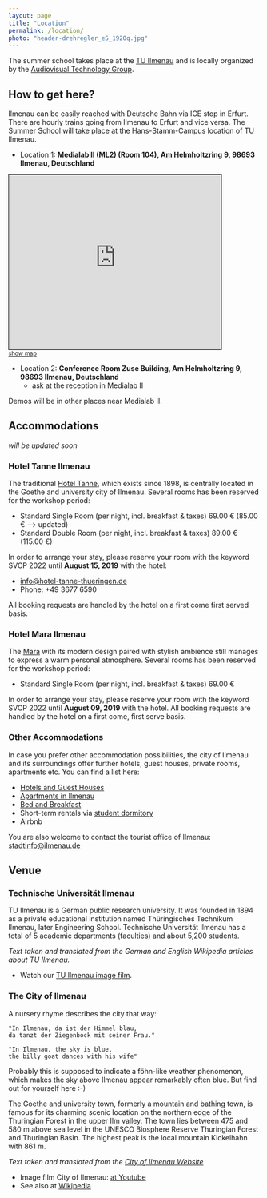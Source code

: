 ```yaml
---
layout: page
title: "Location"
permalink: /location/
photo: "header-drehregler_eS_1920q.jpg"
---
```

The summer school takes place at the [TU Ilmenau](https://www.tu-ilmenau.de) and is locally organized by the [Audiovisual Technology Group](https://www.tu-ilmenau.de/en/university/departments/department-of-electrical-engineering-and-information-technology/profile/institutes-and-groups/audiovisual-technology-group).


## How to get here?
Ilmenau can be easily reached with Deutsche Bahn via ICE stop in Erfurt. 
There are hourly trains going from Ilmenau to Erfurt and vice versa. 
The Summer School will take place at the Hans-Stamm-Campus location of TU Ilmenau. 

* Location 1: **Medialab II (ML2) (Room 104), Am Helmholtzring 9, 98693 Ilmenau, Deutschland** 

<iframe width="425" height="350" frameborder="0" scrolling="no" marginheight="0" marginwidth="0" src="https://www.openstreetmap.org/export/embed.html?bbox=10.93641221523285%2C50.6802634818807%2C10.94089150428772%2C50.68182536509523&amp;layer=mapnik&amp;marker=50.681043580212666%2C10.938651859760284" style="border: 1px solid black"></iframe><br/><small><a href="https://www.openstreetmap.org/?mlat=50.68104&amp;mlon=10.93865#map=19/50.68104/10.93865">show map</a></small>

* Location 2: **Conference Room Zuse Building, Am Helmholtzring 9, 98693 Ilmenau, Deutschland** 
    * ask at the reception in Medialab II

Demos will be in other places near Medialab II.

## Accommodations

_will be updated soon_
### Hotel Tanne Ilmenau
The traditional [Hotel Tanne](https://www.hotel-tanne-thueringen.de/), which exists since 1898, is centrally located in the Goethe and university city of Ilmenau. 
Several rooms has been reserved for the workshop period:

* Standard Single Room (per night, incl. breakfast & taxes) 69.00 € (85.00 € --> updated)
* Standard Double Room (per night, incl. breakfast & taxes) 89.00 € (115.00 €)

In order to arrange your stay, please reserve your room with the keyword SVCP 2022 until **August 15, 2019** with the hotel: 

* info@hotel-tanne-thueringen.de
* Phone: +49 3677 6590

All booking requests are handled by the hotel on a first come first served basis.

### Hotel Mara Ilmenau
The [Mara](https://www.mara-hotel.de/) with its modern design paired with stylish ambience still manages to express a warm personal atmosphere.
Several rooms has been reserved for the workshop period:

* Standard Single Room (per night, incl. breakfast & taxes) 69.00 €

In order to arrange your stay, please reserve your room with the keyword SVCP 2022 until **August 09, 2019** with the hotel. 
All booking requests are handled by the hotel on a first come, first serve basis.

### Other Accommodations
In case you prefer other accommodation possibilities, the city of Ilmenau and its surroundings offer further hotels, guest houses, private rooms, apartments etc. You can find a list here:

* [Hotels and Guest Houses](https://www.ilmenau.de/en/tourism/food-and-book/overnight-stay/hotels-and-guest-houses/)
* [Apartments in Ilmenau](https://www.ilmenau.de/en/tourism/food-and-book/overnight-stay/apartments/)
* [Bed and Breakfast](https://www.ilmenau.de/en/tourism/food-and-book/overnight-stay/bed-and-breakfast/)
* Short-term rentals via [student dormitory](https://www.stw-thueringen.de/en/housing/short-term-rentals.html)
* Airbnb

You are also welcome to contact the tourist office of Ilmenau: stadtinfo@ilmenau.de


## Venue

### Technische Universität Ilmenau
TU Ilmenau is a German public research university. 
It was founded in 1894 as a private educational institution named Thüringisches Technikum Ilmenau, later Engineering School. 
Technische Universität Ilmenau has a total of 5 academic departments (faculties) and about 5,200 students. 

_Text taken and translated from the German and English Wikipedia articles about TU Ilmenau._

* Watch our [TU Ilmenau image film](https://www.youtube.com/watch?time_continue=2&v=UIDUHVZVIgA).



### The City of Ilmenau
A nursery rhyme describes the city that way:

    "In Ilmenau, da ist der Himmel blau,
    da tanzt der Ziegenbock mit seiner Frau."

    "In Ilmenau, the sky is blue,
    the billy goat dances with his wife"

Probably this is supposed to indicate a föhn-like weather phenomenon, which makes the sky above Ilmenau appear remarkably often blue. 
But find out for yourself here :-)

The Goethe and university town, formerly a mountain and bathing town, is famous for its charming scenic location on the northern edge of the Thuringian Forest in the upper Ilm valley.
The town lies between 475 and 580 m above sea level in the UNESCO Biosphere Reserve Thuringian Forest and Thuringian Basin. 
The highest peak is the local mountain Kickelhahn with 861 m.

_Text taken and translated from the [City of Ilmenau Website](https://www.ilmenau.de/de/unsere-stadt/stadt-und-ortsteilinfos/geschichte/)_

* Image film City of Ilmenau: [at Youtube](https://www.youtube.com/watch?v=SnPiFXx1NIo&feature=youtu.be)
* See also at [Wikipedia](https://en.wikipedia.org/wiki/Ilmenau)
